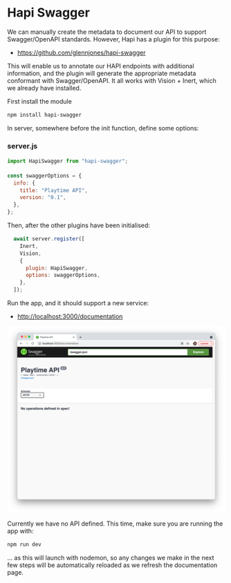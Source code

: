 # Hapi Swagger

We can manually create the metadata to document our API to support Swagger/OpenAPI standards. However, Hapi has a plugin for this purpose:

- https://github.com/glennjones/hapi-swagger

This will enable us to annotate our HAPI endpoints with additional information, and the plugin will generate the appropriate metadata conformant with Swagger/OpenAPI. It all works with Vision + Inert,  which we already have installed.

First install the module

~~~bash
npm install hapi-swagger
~~~

In server, somewhere before the init function, define some options:

### server.js

~~~javascript
import HapiSwagger from "hapi-swagger";

const swaggerOptions = {
  info: {
    title: "Playtime API",
    version: "0.1",
  },
};
~~~

Then, after the other plugins have been initialised:

~~~javascript
  await server.register([
    Inert,
    Vision,
    {
      plugin: HapiSwagger,
      options: swaggerOptions,
    },
  ]);
~~~

Run the app, and it should support a new service:

- <http://localhost:3000/documentation>

![](img/09.png)

Currently we have no API defined. This time, make sure you are running the app with:

~~~bash
npm run dev
~~~

... as this will launch with nodemon, so any changes we make in the next few steps will be automatically reloaded as we refresh the documentation page.

